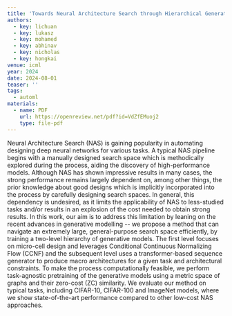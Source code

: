 ```yaml
---
title: 'Towards Neural Architecture Search through Hierarchical Generative Modeling'
authors:
  - key: lichuan
  - key: lukasz
  - key: mohamed
  - key: abhinav
  - key: nicholas
  - key: hongkai
venue: icml
year: 2024
date: 2024-08-01
teaser: ''
tags:
  - automl
materials:
  - name: PDF
    url: https://openreview.net/pdf?id=VdZfEMuoj2
    type: file-pdf
---
```


Neural Architecture Search (NAS) is gaining popularity in automating designing deep neural networks for various tasks. A typical NAS pipeline begins with a manually designed search space which is methodically explored during the process, aiding the discovery of high-performance models. Although NAS has shown impressive results in many cases, the strong performance remains largely dependent on, among other things, the prior knowledge about good designs which is implicitly incorporated into the process by carefully designing search spaces. In general, this dependency is undesired, as it limits the applicability of NAS to less-studied tasks and/or results in an explosion of the cost needed to obtain strong results. In this work, our aim is to address this limitation by leaning on the recent advances in generative modelling -- we propose a method that can navigate an extremely large, general-purpose search space efficiently, by training a two-level hierarchy of generative models. The first level focuses on micro-cell design and leverages Conditional Continuous Normalizing Flow (CCNF) and the subsequent level uses a transformer-based sequence generator to produce macro architectures for a given task and architectural constraints. To make the process computationally feasible, we perform task-agnostic pretraining of the generative models using a metric space of graphs and their zero-cost (ZC) similarity. We evaluate our method on typical tasks, including CIFAR-10, CIFAR-100 and ImageNet models, where we show state-of-the-art performance compared to other low-cost NAS approaches.